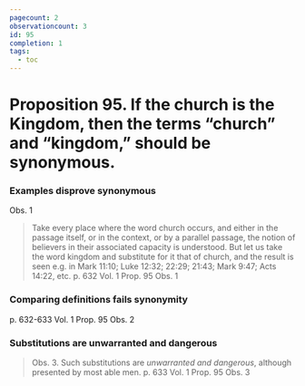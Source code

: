 ```yaml
---
pagecount: 2
observationcount: 3
id: 95
completion: 1
tags:
  - toc
---
```

# Proposition 95. If the church is the Kingdom, then the terms “church” and “kingdom,” should be synonymous.
### Examples disprove synonymous
Obs. 1
>Take every place where the word church occurs, and either in the passage itself, or in the context, or by a parallel passage, the notion of believers in their associated capacity is understood. But let us take the word kingdom and substitute for it that of church, and the result is seen e.g. in Mark 11:10; Luke 12:32; 22:29; 21:43; Mark 9:47; Acts 14:22, etc.
>p. 632 Vol. 1 Prop. 95 Obs. 1

### Comparing definitions fails synonymity
p. 632-633 Vol. 1 Prop. 95 Obs. 2
### Substitutions are unwarranted and dangerous
>Obs. 3. Such substitutions are *unwarranted and dangerous*, although presented by most able men.
>p. 633 Vol. 1 Prop. 95 Obs. 3 
